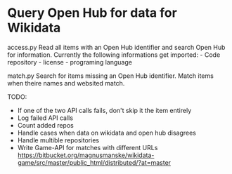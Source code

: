 Query Open Hub for data for Wikidata
====================================

access.py
    Read all items with an Open Hub identifier and search Open Hub for information.
    Currently the following informations get imported:
     - Code repository
     - license
     - programing language

match.py
    Search for items missing an Open Hub identifier. Match items when theire
    names and websited match.

TODO:
 - If one of the two API calls fails, don't skip it the item entirely
 - Log failed API calls
 - Count added repos
 - Handle cases when data on wikidata and open hub disagrees
 - Handle multible repositories
 - Write Game-API for matches with different URLs https://bitbucket.org/magnusmanske/wikidata-game/src/master/public_html/distributed/?at=master
